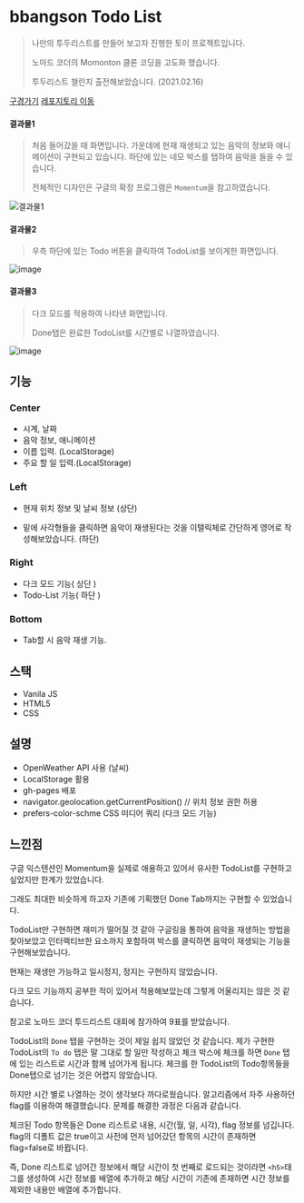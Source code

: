 # bbangson Todo List
> 나만의 투두리스트를 만들어 보고자 진행한 토이 프로젝트입니다. 
>
> 노마드 코더의 Momonton 클론 코딩을 고도화 했습니다.
>
> 투두리스트 챌린지 출전해보았습니다. (2021.02.16)

[구경가기](https://kwak-bs.github.io/momentum/)
[레포지토리 이동](https://github.com/kwak-bs/momentum)

#### 결과물1

> 처음 들어갔을 때 화면입니다. 가운데에 현재 재생되고 있는 음악의 정보와 애니메이션이 구현되고 있습니다.  하단에 있는 네모 박스를 탭하여 음악을 들을 수 있습니다. 
>
> 전체적인 디자인은 구글의 확장 프로그램은 `Momentum`을 참고하였습니다.

![결과물1](https://user-images.githubusercontent.com/51367622/107965857-63ab4380-6fee-11eb-9d34-2f266a42b56a.PNG)

#### 결과물2

>우측 하단에 있는 Todo 버튼을 클릭하여 TodoList를 보이게한 화면입니다.

![image](https://user-images.githubusercontent.com/51367622/113708284-ff6a4d80-971b-11eb-8403-09eaabdfe4dc.png)

#### 결과물3

> 다크 모드를 적용하여 나타낸 화면입니다. 
>
> Done탭은 완료한 TodoList를 시간별로 나열하였습니다. 

![image](https://user-images.githubusercontent.com/51367622/113708665-7b649580-971c-11eb-94da-423436956ce3.png)



 ## 기능

### Center

- 시계, 날짜
- 음악 정보, 애니메이션
- 이름 입력. (LocalStorage)
- 주요 할 일 입력.(LocalStorage)

### Left

- 현재 위치 정보 및 날씨 정보 (상단)

- 밑에 사각형들을 클릭하면 음악이 재생된다는 것을 이탤릭체로 간단하게 영어로 작성해보았습니다. (하단)

### Right

- 다크 모드 기능( 상단 )
- Todo-List 기능( 하단 )

### Bottom

- Tab할 시 음악 재생 기능.



## 스택
- Vanila JS
- HTML5
- CSS



## 설명

- OpenWeather API 사용 (날씨)
- LocalStorage 활용
- gh-pages 배포
- navigator.geolocation.getCurrentPosition()  // 위치 정보 권한 허용
- prefers-color-schme CSS 미디어 쿼리 (다크 모드 기능)



## 느낀점

구글 익스텐션인 Momentum을 실제로 애용하고 있어서 유사한 TodoList를 구현하고 싶었지만 한계가 있었습니다. 

그래도 최대한 비슷하게 하고자 기존에 기획했던 Done Tab까지는 구현할 수 있었습니다. 

TodoList만 구현하면 재미가 떨어질 것 같아 구글링을 통하여 음악을 재생하는 방법을 찾아보았고 인터랙티브한 요소까지 포함하여 박스를 클릭하면 음악이 재생되는 기능을 구현해보았습니다. 

현재는 재생만 가능하고 일시정지, 정지는 구현하지 않았습니다. 

다크 모드 기능까지 공부한 적이 있어서 적용해보았는데 그렇게 어울리지는 않은 것 같습니다. 

참고로 노마드 코더 투드리스트 대회에 참가하여 9표를 받았습니다.

TodoList의 `Done` 탭을 구현하는 것이 제일 쉽지 않았던 것 같습니다. 제가 구현한 TodoList의 `To do` 탭은  말 그대로 할 일만 작성하고 체크 박스에 체크를 하면 `Done` 탭에 있는 리스트로 시간과 함께 넘어가게 됩니다. 체크를 한 TodoList의 Todo항목들을 Done탭으로 넘기는 것은 어렵지 않았습니다. 

하지만 시간 별로 나열하는 것이 생각보다 까다로웠습니다. 알고리즘에서 자주 사용하던 flag를 이용하여 해결했습니다. 문제를 해결한 과정은 다음과 같습니다. 

체크된 Todo 항목들은 Done 리스트로 내용, 시간(월, 일, 시각), flag 정보를 넘깁니다. flag의 디폴트 값은 true이고 사전에 먼저 넘어갔던 항목의 시간이 존재하면 flag=false로 바뀝니다. 

즉, Done 리스트로 넘어간 정보에서 해당 시간이 첫 번째로 로드되는 것이라면 `<h5>`태그를 생성하여 시간 정보를 배열에 추가하고 해당 시간이 기존에 존재하면 시간 정보를 제외한 내용만 배열에 추가합니다. 